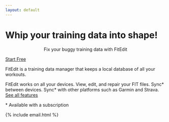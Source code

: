 ```yaml
---
layout: default
---
```


<main>
<h1>Whip your training data into shape!</h1>

<p style="text-align: center;">
Fix your buggy training data with <span class="brand">Fit<span class="brand-suffix">Edit</span></span>
</p>

<a class="cta-button" href="get.html">Start Free</a>

<section class="section">
<p>FitEdit is a training data manager that keeps a local database of all your workouts.</p>
      
<p>
FitEdit works on all your devices. View, edit, and repair your FIT files. Sync* between devices. Sync* with other platforms such as Garmin and Strava. <a href="features.html">See all features</a>
    <p>* Available with a subscription</p>
</p>
</section>

{% include email.html %}

</main>
